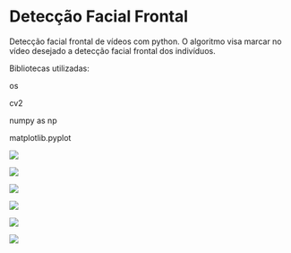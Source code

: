 # Detecção Facial Frontal

Detecção facial frontal de vídeos com python. O algoritmo visa marcar no vídeo desejado a detecção facial frontal dos indivíduos.

Bibliotecas utilizadas:

 os
 
 cv2
 
 numpy as np
 
 matplotlib.pyplot
 
 
![](https://i.imgur.com/zv4EUDi.png)

![](https://i.imgur.com/5LTLev4.png)

![](https://i.imgur.com/Jir61jI.png)

![](https://i.imgur.com/gaYpkD2.png)

![](https://i.imgur.com/zv4EUDi.png)

![](https://i.imgur.com/CT7Da7H.png)
